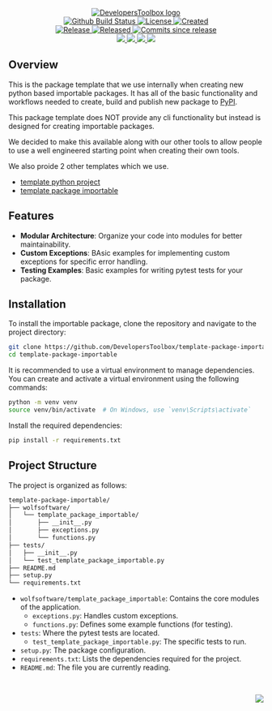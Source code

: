 <!-- markdownlint-disable -->
<p align="center">
    <a href="https://github.com/DevelopersToolbox/">
        <img src="https://cdn.wolfsoftware.com/assets/images/github/organisations/developerstoolbox/black-and-white-circle-256.png" alt="DevelopersToolbox logo" />
    </a>
    <br />
    <a href="https://github.com/DevelopersToolbox/template-package-importable/actions/workflows/cicd.yml">
        <img src="https://img.shields.io/github/actions/workflow/status/DevelopersToolbox/template-package-importable/cicd.yml?branch=master&label=build%20status&style=for-the-badge" alt="Github Build Status" />
    </a>
    <a href="https://github.com/DevelopersToolbox/template-package-importable/blob/master/LICENSE.md">
        <img src="https://img.shields.io/github/license/DevelopersToolbox/template-package-importable?color=blue&label=License&style=for-the-badge" alt="License">
    </a>
    <a href="https://github.com/DevelopersToolbox/template-package-importable">
        <img src="https://img.shields.io/github/created-at/DevelopersToolbox/template-package-importable?color=blue&label=Created&style=for-the-badge" alt="Created">
    </a>
    <br />
    <a href="https://github.com/DevelopersToolbox/template-package-importable/releases/latest">
        <img src="https://img.shields.io/github/v/release/DevelopersToolbox/template-package-importable?color=blue&label=Latest%20Release&style=for-the-badge" alt="Release">
    </a>
    <a href="https://github.com/DevelopersToolbox/template-package-importable/releases/latest">
        <img src="https://img.shields.io/github/release-date/DevelopersToolbox/template-package-importable?color=blue&label=Released&style=for-the-badge" alt="Released">
    </a>
    <a href="https://github.com/DevelopersToolbox/template-package-importable/releases/latest">
        <img src="https://img.shields.io/github/commits-since/DevelopersToolbox/template-package-importable/latest.svg?color=blue&style=for-the-badge" alt="Commits since release">
    </a>
    <br />
    <a href="https://github.com/DevelopersToolbox/template-package-importable/blob/master/.github/CODE_OF_CONDUCT.md">
        <img src="https://img.shields.io/badge/Code%20of%20Conduct-blue?style=for-the-badge" />
    </a>
    <a href="https://github.com/DevelopersToolbox/template-package-importable/blob/master/.github/CONTRIBUTING.md">
        <img src="https://img.shields.io/badge/Contributing-blue?style=for-the-badge" />
    </a>
    <a href="https://github.com/DevelopersToolbox/template-package-importable/blob/master/.github/SECURITY.md">
        <img src="https://img.shields.io/badge/Report%20Security%20Concern-blue?style=for-the-badge" />
    </a>
    <a href="https://github.com/DevelopersToolbox/template-package-importable/issues">
        <img src="https://img.shields.io/badge/Get%20Support-blue?style=for-the-badge" />
    </a>
</p>

## Overview

This is the package template that we use internally when creating new python based importable packages. It has all of the basic functionality and workflows needed to create,
build and publish new package to [PyPI](https://pypi.org/).

This package template does NOT provide any cli functionality but instead is designed for creating importable packages.

We decided to make this available along with our other tools to allow people to use a well engineered starting point when creating their own tools.

We also proide 2 other templates which we use.

- [template python project](https://github.com/DevelopersToolbox/template-python-project)
- [template package importable](https://github.com/DevelopersToolbox/template-package-importable)

## Features

- **Modular Architecture**: Organize your code into modules for better maintainability.
- **Custom Exceptions**: BAsic examples for implementing custom exceptions for specific error handling.
- **Testing Examples**: Basic examples for writing pytest tests for your package.

## Installation

To install the importable package, clone the repository and navigate to the project directory:

```bash
git clone https://github.com/DevelopersToolbox/template-package-importable.git
cd template-package-importable
```

It is recommended to use a virtual environment to manage dependencies. You can create and activate a virtual environment using the following commands:

```bash
python -m venv venv
source venv/bin/activate  # On Windows, use `venv\Scripts\activate`
```

Install the required dependencies:

```bash
pip install -r requirements.txt
```

## Project Structure

The project is organized as follows:

```sh
template-package-importable/
├── wolfsoftware/
│   └── template_package_importable/
│       ├── __init__.py
│       ├── exceptions.py
│       └── functions.py
├── tests/
│   ├── __init__.py
│   └── test_template_package_importable.py
├── README.md
├── setup.py
└── requirements.txt
```

- `wolfsoftware/template_package_importable`: Contains the core modules of the application.
  - `exceptions.py`: Handles custom exceptions.
  - `functions.py`: Defines some example functions (for testing).
- `tests`: Where the pytest tests are located.
  - `test_template_package_importable.py`: The specific tests to run.
- `setup.py`: The package configuration.
- `requirements.txt`: Lists the dependencies required for the project.
- `README.md`: The file you are currently reading.

<br />
<p align="right"><a href="https://wolfsoftware.com/"><img src="https://img.shields.io/badge/Created%20by%20Wolf%20on%20behalf%20of%20Wolf%20Software-blue?style=for-the-badge" /></a></p>
